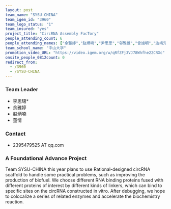 ```yaml
---
layout: post
team_name: "SYSU-CHINA"
team_igem_id: "3960"
team_logo_status: "1"
team_insured: "yes"
project_title: "CircRNA Assembly FacTory"
people_attending_count: 6
people_attending_names: ["余雅婷","赵炳喃","尹思思","邬雅萱","曾旭明","边靖元"]
team_school_name: "中山大学"
promotion_video_URL: "https://video.igem.org/w/qRfZFj3VJ78Whfhe22CRXc"
onsite_people_0812count: 0
redirect_from:
  - /3960
  - /SYSU-CHINA
---
```



### Team Leader
* 李思珺*
* 余雅婷
* 赵炳喃
* 董情

### Contact
* 2395479525 AT qq.com

### A Foundational Advance Project

Team SYSU-CHINA this year plans to use Rational-designed circRNA scaffold to handle some practical problems, such as improving the production of biofuel. We choose different RNA binding proteins fused with different proteins of interest by different kinds of linkers, which can bind to specific sites on the circRNA constructed in vitro. After debugging, we hope to colocalize a series of related enzymes and accelerate the biochemistry reaction.
